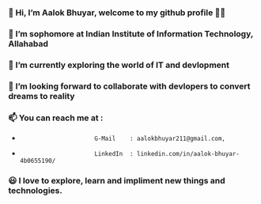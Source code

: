 ### 👋 Hi, I’m Aalok Bhuyar, welcome to my github profile 👨‍💻
### 👀 I’m sophomore at Indian Institute of Information Technology, Allahabad
### 🌱 I’m currently exploring the world of IT and devlopment
### 👯 I’m looking forward to collaborate with devlopers to convert dreams to reality 
### 📫 You can reach me at : 
-                          G-Mail    : aalokbhuyar211@gmail.com,                           
-                          LinkedIn  : linkedin.com/in/aalok-bhuyar-4b0655190/
### 😃 I love to explore, learn and impliment new things and technologies.
